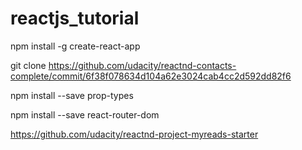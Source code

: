 # reactjs_tutorial

npm install -g create-react-app

git clone https://github.com/udacity/reactnd-contacts-complete/commit/6f38f078634d104a62e3024cab4cc2d592dd82f6

npm install --save prop-types

npm install --save react-router-dom

https://github.com/udacity/reactnd-project-myreads-starter
